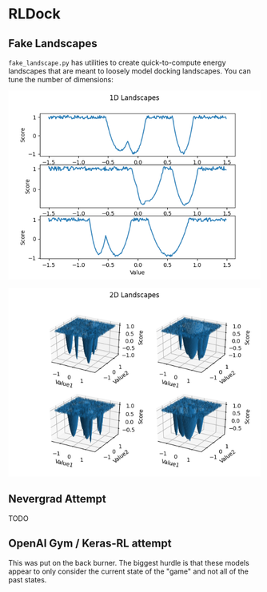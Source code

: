 # RLDock

## Fake Landscapes

`fake_landscape.py` has utilities to create quick-to-compute energy landscapes that are meant to loosely model docking landscapes.
You can tune the number of dimensions:

![1D Exmaple](https://raw.githubusercontent.com/JackMaguire/RLDock/master/nevergrad/Figure_1D.png)

![2D Exmaple](https://raw.githubusercontent.com/JackMaguire/RLDock/master/nevergrad/Figure_2D.png)

## Nevergrad Attempt

TODO

## OpenAI Gym / Keras-RL attempt

This was put on the back burner.
The biggest hurdle is that these models appear to only consider the current state of the "game"
and not all of the past states.
